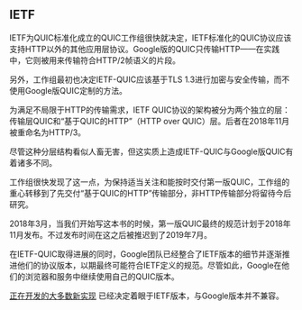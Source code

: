 ## IETF

IETF为QUIC标准化成立的QUIC工作组很快就决定，IETF标准化的QUIC协议应该支持HTTP以外的其他应用层协议。Google版的QUIC只传输HTTP——在实践中，它则被用来传输符合HTTP/2帧语义的片段。

另外，工作组最初也决定IETF-QUIC应该基于TLS 1.3进行加密与安全传输，而不使用Google版QUIC定制的方法。

为满足不局限于HTTP的传输需求，IETF QUIC协议的架构被分为两个独立的层：传输层QUIC和“基于QUIC的HTTP”（HTTP over QUIC）层。后者在2018年11月被重命名为HTTP/3。

尽管这种分层结构看似人畜无害，但这实质上造成IETF-QUIC与Google版QUIC有着诸多不同。

工作组很快发现了这一点，为保持适当关注和能按时交付第一版QUIC，工作组的重心转移到了先交付“基于QUIC的HTTP”传输部分，非HTTP传输部分将留待今后研究。

2018年3月，当我们开始写这本书的时候，第一版QUIC最终的规范计划于2018年11月发布。不过发布时间在这之后被推迟到了2019年7月。

在IETF-QUIC取得进展的同时，Google团队已经整合了IETF版本的细节并逐渐推进他们的协议版本，以期最终可能符合IETF定义的规范。尽管如此，Google在他们的浏览器和服务中继续使用自己的QUIC版本。

[正在开发的大多数新实现](https://github.com/quicwg/base-drafts/wiki/Implementations)
已经决定着眼于IETF版本，与Google版本并不兼容。
